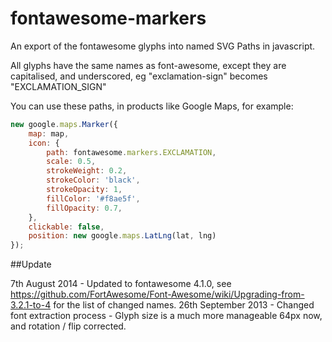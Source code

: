 fontawesome-markers
===================

An export of the fontawesome glyphs into named SVG Paths in javascript.

All glyphs have the same names as font-awesome, except they are capitalised, and underscored, eg "exclamation-sign" becomes "EXCLAMATION_SIGN"

You can use these paths, in products like Google Maps, for example:

```js
new google.maps.Marker({
    map: map,
    icon: {
        path: fontawesome.markers.EXCLAMATION,
        scale: 0.5,
        strokeWeight: 0.2,
        strokeColor: 'black',
        strokeOpacity: 1,
        fillColor: '#f8ae5f',
        fillOpacity: 0.7,
    },
    clickable: false,
    position: new google.maps.LatLng(lat, lng)
});
```

##Update

7th August 2014 - Updated to fontawesome 4.1.0, see https://github.com/FortAwesome/Font-Awesome/wiki/Upgrading-from-3.2.1-to-4 for the list of changed names.
26th September 2013 - Changed font extraction process - Glyph size is a much more manageable 64px now, and rotation / flip corrected.
